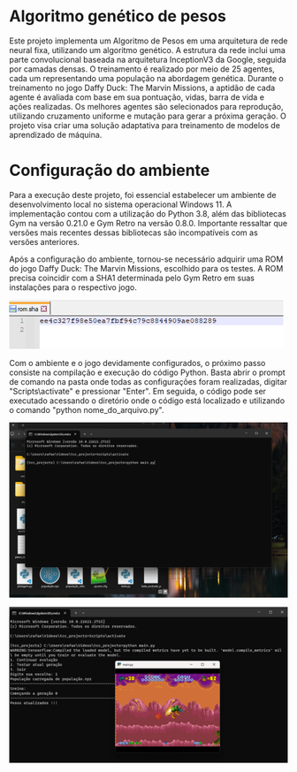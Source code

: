 # Algoritmo genético de pesos

Este projeto implementa um Algoritmo de Pesos em uma arquitetura de rede neural fixa, utilizando um algoritmo genético. A estrutura da rede inclui uma parte convolucional baseada na arquitetura InceptionV3 da Google, seguida por camadas densas. O treinamento é realizado por meio de 25 agentes, cada um representando uma população na abordagem genética. Durante o treinamento no jogo Daffy Duck: The Marvin Missions, a aptidão de cada agente é avaliada com base em sua pontuação, vidas, barra de vida e ações realizadas. Os melhores agentes são selecionados para reprodução, utilizando cruzamento uniforme e mutação para gerar a próxima geração. O projeto visa criar uma solução adaptativa para treinamento de modelos de aprendizado de máquina.

# Configuração do ambiente

Para a execução deste projeto, foi essencial estabelecer um ambiente de desenvolvimento local no sistema operacional Windows 11. A implementação contou com a utilização do Python 3.8, além das bibliotecas Gym na versão 0.21.0 e Gym Retro na versão 0.8.0. Importante ressaltar que versões mais recentes dessas bibliotecas são incompatíveis com as versões anteriores.

Após a configuração do ambiente, tornou-se necessário adquirir uma ROM do jogo Daffy Duck: The Marvin Missions, escolhido para os testes. A ROM precisa coincidir com a SHA1 determinada pelo Gym Retro em suas instalações para o respectivo jogo.

![Alt Text](prints_readme/SHA1.png)

Com o ambiente e o jogo devidamente configurados, o próximo passo consiste na compilação e execução do código Python. Basta abrir o prompt de comando na pasta onde todas as configurações foram realizadas, digitar "Scripts\activate" e pressionar "Enter". Em seguida, o código pode ser executado acessando o diretório onde o código está localizado e utilizando o comando "python nome_do_arquivo.py".

![Alt Text](prints_readme/comandos.png)

![Alt Text](prints_readme/executando.png)
